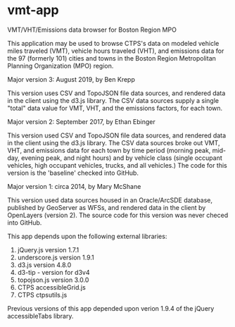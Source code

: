 # vmt-app
VMT/VHT/Emissions data browser for Boston Region MPO

This application may be used to browse CTPS's data on modeled vehicle miles 
traveled (VMT), vehicle hours traveled (VHT), and emissions data for the 97
(formerly 101) cities and towns in the Boston Region Metropolitan Planning 
Organization (MPO) region.

Major version 3: August 2019, by Ben Krepp

This version uses CSV and TopoJSON file data sources, and rendered data in the
client using the d3.js library. The CSV data sources supply a single "total"
data value for VMT, VHT, and the emissions factors, for each town. 

Major version 2: September 2017, by Ethan Ebinger

This version used CSV and TopoJSON file data sources, and rendered data in the
client using the d3.js library. The CSV data sources broke out VMT, VHT, and
emissions data for each town by time period (morning peak, mid-day, evening
peak, and night hours) and by vehicle class (single occupant vehicles, 
high occupant vehicles, trucks, and all vehicles.) The code for this version
is the 'baseline' checked into GitHub.

Major version 1: circa 2014, by Mary McShane

This version used data sources housed in an Oracle/ArcSDE database, published
by GeoServer as WFSs, and rendered data in the client by OpenLayers (version 2).
The source code for this version was never checed into GitHub.

This app depends upon the following external libraries:
  1. jQuery.js version 1.7.1
  2. underscore.js version 1.9.1
  3. d3.js version 4.8.0
  4. d3-tip - version for d3v4
  4. topojson.js version 3.0.0
  5. CTPS accessibleGrid.js
  6. CTPS ctpsutils.js

Previous versions of this app depended upon verion 1.9.4 of the jQuery accessibleTabs library.
